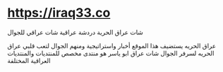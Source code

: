 # https://iraq33.co
شات عراق الحرية دردشة عراقية شات عراقي للجوال 

عراق الحريه يستضيف هذا الموقع أخبار واستراتيجية ومنهم الجوال لتعب قلبي
عراق الحريه لسرفر الجوال
شات عراق ابو ياسر هو منتدى مخصص للمنتديات والمنتديات العراقية المختلفة
